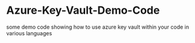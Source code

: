 # Azure-Key-Vault-Demo-Code
some demo code showing how to use azure key vault within your code in various languages
